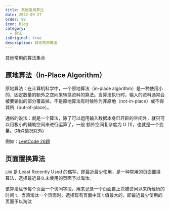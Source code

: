 ```yaml
---
title: 其他常用算法
date: 2022-09-27
order: 88
icon: blog
category:
  - 算法
isOriginal: true
description: 其他常用算法
---
```


其他常用的算法集合
<!-- more -->

			
## 原地算法（In-Place Algorithm）

原地算法：在计算机科学中，一个原地算法（in-place algorithm）是一种使用小的，固定数量的额外之空间来转换资料的算法。当算法执行时，输入的资料通常会被要输出的部分覆盖掉。不是原地算法有时候称为非原地（not-in-place）或不得其所（out-of-place）。

通俗的说法：就是一个算法，除了可以运用输入数据本身已开辟的空间外，就只可以用极小的辅助空间来进行运算了，一般 额外空间复杂度为 O (1)，也就是一个变量。(特殊情况除外)

例如：[LeetCode 26题](https://leetcode.cn/problems/remove-duplicates-from-sorted-array/)

## 页面置换算法

`LRU` 是 Least Recently Used 的缩写，即最近最少使用，是一种常用的页面置换算法，选择最近最久未使用的页面予以淘汰。

该算法赋予每个页面一个访问字段，用来记录一个页面自上次被访问以来所经历的时间 t，当须淘汰一个页面时，选择现有页面中其 t 值最大的，即最近最少使用的页面予以淘汰